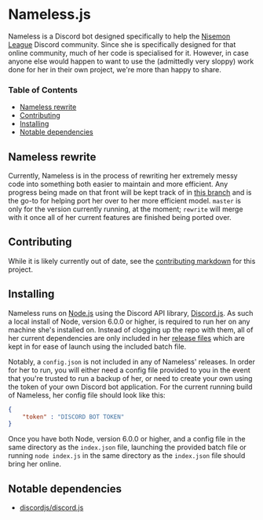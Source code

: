 # Nameless.js
Nameless is a Discord bot designed specifically to help the [Nisemon League](https://discord.gg/kvWncZx) Discord community. Since she is specifically designed for that online community, much of her code is specialised for it. However, in case anyone else would happen to want to use the (admittedly very sloppy) work done for her in their own project, we're more than happy to share.

### Table of Contents
+ [Nameless rewrite](#nameless-rewrite)
+ [Contributing](#contributing)
+ [Installing](#installing)
+ [Notable dependencies](#notable-dependencies)

## Nameless rewrite
Currently, Nameless is in the process of rewriting her extremely messy code into something both easier to maintain and more efficient. Any progress being made on that front will be kept track of in [this branch](https://github.com/dististik/Nameless.js/tree/rewrite) and is the go-to for helping port her over to her more efficient model. `master` is only for the version currently running, at the moment; `rewrite` will merge with it once all of her current features are finished being ported over.

## Contributing
While it is likely currently out of date, see the [contributing markdown](https://github.com/dististik/Nameless.js/blob/master/CONTRIBUTING.md) for this project.

## Installing
Nameless runs on [Node.js](https://nodejs.org/en/) using the Discord API library, [Discord.js](https://github.com/discordjs/discord.js). As such a local install of Node, version 6.0.0 or higher, is required to run her on any machine she's installed on. Instead of clogging up the repo with them, all of her current dependencies are only included in her [release files](https://github.com/dististik/Nameless.js/releases) which are kept in for ease of launch using the included batch file. 

Notably, a `config.json` is not included in any of Nameless' releases. In order for her to run, you will either need a config file provided to you in the event that you're trusted to run a backup of her, or need to create your own using the token of your own Discord bot application. For the current running build of Nameless, her config file should look like this:

```json
{
	"token" : "DISCORD BOT TOKEN"
}
```

Once you have both Node, version 6.0.0 or higher, and a config file in the same directory as the `index.json` file, launching the provided batch file or running `node index.js` in the same directory as the `index.json` file should bring her online.

## Notable dependencies
+ [discordjs/discord.js](https://github.com/discordjs/discord.js)
